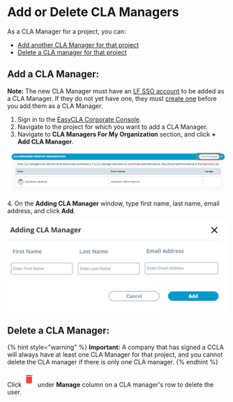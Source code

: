 # Add or Delete CLA Managers

As a CLA Manager for a project, you can:

* [Add another CLA Manager for that project](add-or-delete-cla-managers.md#add-a-cla-manager)
* [Delete a CLA manager for that project](add-or-delete-cla-managers.md#delete-a-cla-manager)

## Add a CLA Manager:

**Note:** The new CLA Manager must have an [LF SSO account](https://docs.linuxfoundation.org/lfx/sso) to be added as a CLA Manager. If they do not yet have one, they must [create one](https://docs.linuxfoundation.org/lfx/sso/create-an-account) before you add them as a CLA Manager.

1. Sign in to the [EasyCLA Corporate Console](https://organization.lfx.linuxfoundation.org/company/dashboard).
2. Navigate to the project for which you want to add a CLA Manager.
3. Navigate to **CLA Managers For My Organization** section, and click **+ Add CLA Manager**.

![Add CLA Manager](../../.gitbook/assets/add-cla-manager.png)

4\. On the **Adding CLA Manager** window, type first name, last name, email address, and click **Add**.

![Adding CLA Manager](../../.gitbook/assets/adding-cla-manager-window.png)

## Delete a CLA Manager:

{% hint style="warning" %}
**Important:** A company that has signed a CCLA will always have at least one CLA Manager for that project, and you cannot delete the CLA manager if there is only one CLA manager.
{% endhint %}

Click ![](../../.gitbook/assets/delete-icon.png) under **Manage** column on a CLA manager's row to delete the user.
